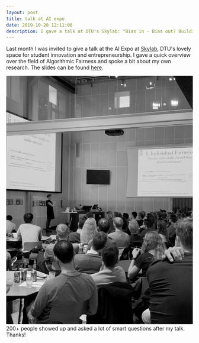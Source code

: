 ```yaml
---
layout: post
title: talk at AI expo
date: 2019-10-20 12:11:00
description: I gave a talk at DTU's Skylab: "Bias in - Bias out? Building Fair Models from Imbalanced Data."
---
```

Last month I was invited to give a talk at the AI Expo at <a href="hhttps://www.skylab.dtu.dk">Skylab</a>, DTU's lovely space for student innovation and entrepreneurship. I gave a quick overview over the field of Algorithmic Fairness and spoke a bit about my own research. The slides can be found <a href="polaschwoebel.github.io/pdf/Bias_in_bias_out.pdf" target="_blank">here</a>.


<div class="img">
	<img class="col three" src="/img/skylab.jpg">
</div>
<div class="col three caption">
	200+ people showed up and asked a lot of smart questions after my talk. Thanks!
</div>
